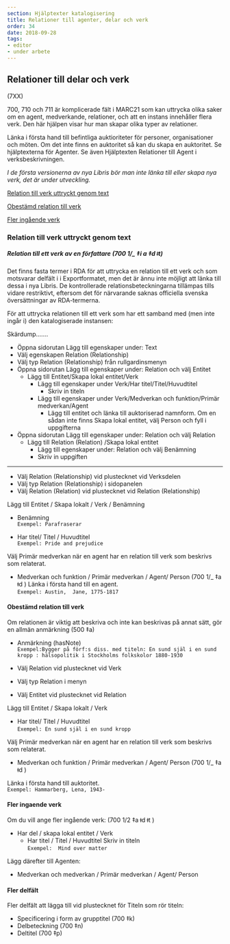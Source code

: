 ```yaml
---
section: Hjälptexter katalogisering
title: Relationer till agenter, delar och verk
order: 34
date: 2018-09-28
tags:
- editor
- under arbete
---
```


## Relationer till delar och verk 
(7XX)

700, 710 och 711 är komplicerade fält i MARC21 som kan uttrycka olika saker om en agent, medverkande, relationer, och att en instans innehåller flera verk. Den här hjälpen visar hur man skapar olika typer av relationer. 

Länka i första hand till befintliga auktioriteter för personer, organisationer och möten. Om det inte finns en auktoritet så kan du skapa en auktoritet. Se hjälptexterna för Agenter. Se även Hjälptexten Relationer till Agent i verksbeskrivningen.

*I de första versionerna av nya Libris bör man inte länka till eller skapa nya verk, det är under utveckling.*




[Relation till verk uttryckt genom text](#relation-till-verk-uttryckt-genom-text)

[Obestämd relation till verk](#obestämd-relation-till-verk)

[Fler ingående verk](#Fler-ingaende-verk)

    

### Relation till verk uttryckt genom text 
##### Relation till ett verk av en författare (700 1/_ ‡i a  ‡d ǂt)
Det finns fasta termer i RDA för att uttrycka en relation till ett verk och som motsvarar delfält i i Exportformatet, men det är ännu inte möjligt att länka till dessa i nya Libris. De kontrollerade relationsbeteckningarna tillämpas tills vidare restriktivt, eftersom det för närvarande saknas officiella svenska översättningar av RDA-termerna.

För att uttrycka relationen till ett verk som har ett samband med (men inte ingår i) den katalogiserade instansen:

Skärdump.......

* Öppna sidorutan Lägg till egenskaper under: Text
* Välj egenskapen Relation (Relationship)
* Välj typ Relation (Relationship) från rullgardinsmenyn
* Öppna sidorutan Lägg till egenskaper under: Relation och välj Entitet
  * Lägg till Entitet/Skapa lokal entitet/Verk
    * Lägg till egenskaper under Verk/Har titel/Titel/Huvudtitel
      * Skriv in titeln
    * Lägg till egenskaper under Verk/Medverkan och funktion/Primär medverkan/Agent
      * Lägg till entitet och länka till auktoriserad namnform. Om en sådan inte finns Skapa lokal entitet, välj Person och fyll i uppgifterna
* Öppna sidorutan Lägg till egenskaper under: Relation och välj Relation
  * Lägg till Relation (Relation) /Skapa lokal entitet
    * Lägg till egenskaper under: Relation och välj Benämning
    * Skriv in uppgiften

_______

* Välj Relation (Relationship) vid plustecknet vid Verksdelen
* Välj typ Relation (Relationship) i sidopanelen
* Välj Relation (Relation) vid plustecknet vid Relation (Relationship)

Lägg till Entitet / Skapa lokalt / Verk / Benämning
*  Benämning
  <br/>```Exempel: Parafraserar```
  
 *  Har titel/ Titel / Huvudtitel
  <br/>```Exempel: Pride and prejudice```
 
Välj Primär medverkan när en agent har en relation till verk som beskrivs som relaterat.
* Medverkan och funktion / Primär medverkan / Agent/ Person (700 1/_ ‡a  ǂd )
  Länka i första hand till en agent.
    <br/>```Exempel: Austin,  Jane, 1775-1817```
 

#### Obestämd relation till verk 
Om relationen är viktig att beskriva och inte kan beskrivas på annat sätt, gör en allmän anmärkning (500 ‡a)

* Anmärkning (hasNote) 
<br/>```Exempel:Bygger på förf:s diss. med titeln: En sund själ i en sund kropp : hälsopolitik i Stockholms folkskolor 1880-1930```

* Välj Relation vid plustecknet  vid Verk
* Välj typ Relation i menyn
* Välj Entitet vid plustecknet vid Relation

Lägg till Entitet / Skapa lokalt / Verk 
*  Har titel/ Titel / Huvudtitel
  <br/>```Exempel: En sund själ i en sund kropp```
 
Välj Primär medverkan när en agent har en relation till verk som beskrivs som relaterat.
* Medverkan och funktion / Primär medverkan / Agent/ Person (700 1/_ ‡a ǂd )
   
 Länka i första hand till auktoritet.
   <br/>```Exempel: Hammarberg, Lena, 1943-```
 

#### Fler ingaende verk
Om du vill ange fler ingående verk:
(700 1/2 ‡a ǂd ǂt )
  * Har del / skapa lokal entitet / Verk
    * Har titel / Titel / Huvudtitel 
  Skriv in titeln 
  <br/>```Exempel:  Mind over matter```

  Lägg därefter till Agenten:
* Medverkan och medverkan / Primär medverkan / Agent/ Person
 
    
####  Fler delfält
  Fler delfält att lägga till vid plustecknet för Titeln som rör titeln:
  * Specificering i form av grupptitel (700 ‡k)
  * Delbeteckning (700 ‡n)
  * Deltitel (700 ‡p)
  
 

